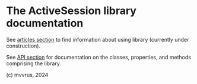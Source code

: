 # The ActiveSession library documentation

See [articles section](/articles/intro.html) to find information about using library (currently under construction).

See [API section](/api) for documentation on the classes, properties, and methods comprising the library.

(c) mvvrus, 2024